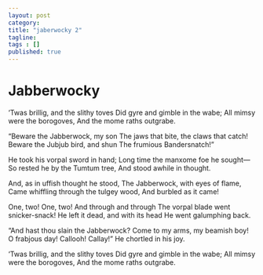 ```yaml
---
layout: post 
category: 
title: "jaberwocky 2"
tagline: 
tags : [] 
published: true
---
```


# Jabberwocky

‘Twas brillig, and the slithy toves Did gyre and gimble in the wabe; All mimsy were the borogoves, And the mome raths outgrabe.

“Beware the Jabberwock, my son The jaws that bite, the claws that catch! Beware the Jubjub bird, and shun The frumious Bandersnatch!”

He took his vorpal sword in hand; Long time the manxome foe he sought— So rested he by the Tumtum tree, And stood awhile in thought.

And, as in uffish thought he stood, The Jabberwock, with eyes of flame, Came whiffling through the tulgey wood, And burbled as it came!

One, two! One, two! And through and through The vorpal blade went snicker-snack! He left it dead, and with its head He went galumphing back.

“And hast thou slain the Jabberwock? Come to my arms, my beamish boy! O frabjous day! Callooh! Callay!” He chortled in his joy.

‘Twas brillig, and the slithy toves Did gyre and gimble in the wabe; All mimsy were the borogoves, And the mome raths outgrabe.

